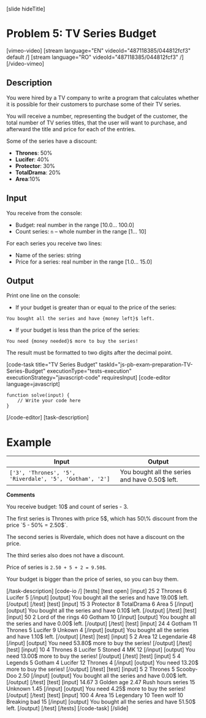 [slide hideTitle]

# Problem 5: TV Series Budget

[vimeo-video]
[stream language="EN" videoId="487118385/044812fcf3" default /]
[stream language="RO" videoId="487118385/044812fcf3"  /]
[/video-vimeo]

## Description
You were hired by a TV company to write a program that calculates whether it is possible for their customers to purchase some of their TV series. 

You will receive a number, representing the budget of the customer, the total number of TV series titles, that the user will want to purchase, and afterward the title and price for each of the entries.

Some of the series have a discount:

- **Thrones**: 50\%
- **Lucifer**: 40\%	
- **Protector**: 30\%
- **TotalDrama**: 20\%
- **Area**:10\%

## Input
You receive from the console:
- Budget: real number in the range \[10.0… 100.0\]
- Count series: `n` – whole number in the range \[1… 10\]

For each series you receive two lines:
- Name of the series: string
- Price for a series: real number in the range \[1.0… 15.0\]

## Output
Print one line on the console:

- If your budget is greater than or equal to the price of the series: 

`You bought all the series and have {money left}$ left.`

- If your budget is less than the price of the series: 

`You need {money needed}$ more to buy the series!`

The result must be formatted to two digits after the decimal point.

[code-task title="TV Series Budget" taskId="js-pb-exam-preparation-TV-Series-Budget" executionType="tests-execution" executionStrategy="javascript-code" requiresInput]
[code-editor language=javascript]
```
function solve(input) {
	// Write your code here
}
```
[/code-editor]
[task-description]

# Example
| **Input** | **Output** |
| --- | --- |
|`['3', 'Thrones', '5', 'Riverdale', '5', 'Gotham', '2']`| You bought all the series and have 0.50$ left.|

**Comments**

You receive budget: 10$ and count of series - 3.

The first series is Thrones with price 5$, which has 50\% discount from the price `5 - 50% = 2.50$`. 

The second series is Riverdale, which does not have a discount on the price. 

The third series also does not have a discount. 

Price of series is `2.50 + 5 + 2 = 9.50$`. 

Your budget is bigger than the price of series, so you can buy them.

[/task-description]
[code-io /]
[tests]
[test open]
[input]
25
2
Thrones
6
Lucifer
5
[/input]
[output]
You bought all the series and have 19.00$ left.
[/output]
[/test]
[test]
[input]
15
3
Protector
8
TotalDrama
6
Area
5
[/input]
[output]
You bought all the series and have 0.10$ left.
[/output]
[/test]
[test]
[input]
50
2
Lord of the rings
40
Gotham
10
[/input]
[output]
You bought all the series and have 0.00$ left.
[/output]
[/test]
[test]
[input]
24
4
Gotham
11
Thrones
5
Lucifer
9
Unkown
4
[/input]
[output]
You bought all the series and have 1.10$ left.
[/output]
[/test]
[test]
[input]
5
2
Area
12
Legendarie
48
[/input]
[output]
You need 53.80$ more to buy the series!
[/output]
[/test]
[test]
[input]
10
4
Thrones
8
Lucifer
5
Stoned
4
MK
12
[/input]
[output]
You need 13.00$ more to buy the series!
[/output]
[/test]
[test]
[input]
5
4
Legends
5
Gotham
4
Lucifer
12
Thrones
4
[/input]
[output]
You need 13.20$ more to buy the series!
[/output]
[/test]
[test]
[input]
5
2
Thrones
5
Scooby-Doo
2.50
[/input]
[output]
You bought all the series and have 0.00$ left.
[/output]
[/test]
[test]
[input]
14.67
3
Golden age
2.47
Rush hours series
15
Unknown
1.45
[/input]
[output]
You need 4.25$ more to buy the series!
[/output]
[/test]
[test]
[input]
100
4
Area
15
Legendary
10
Teen wolf
10
Breaking bad
15
[/input]
[output]
You bought all the series and have 51.50$ left.
[/output]
[/test]
[/tests]
[/code-task]
[/slide]
